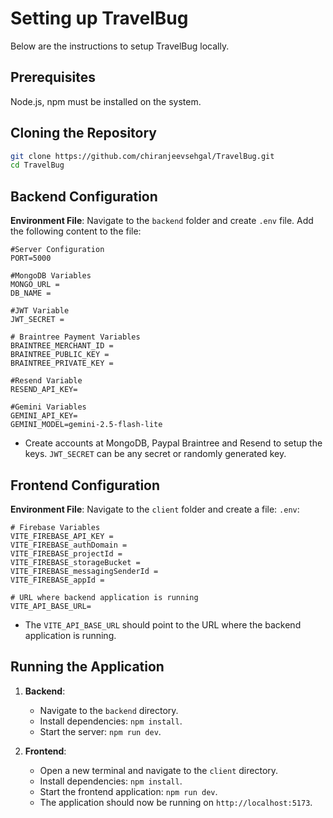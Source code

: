# Setting up TravelBug

Below are the instructions to setup TravelBug locally.

## Prerequisites

Node.js, npm must be installed on the system.

## Cloning the Repository

```bash
git clone https://github.com/chiranjeevsehgal/TravelBug.git
cd TravelBug
```

## Backend Configuration

**Environment File**: Navigate to the `backend` folder and create `.env` file. Add the following content to the file:
    
    #Server Configuration
    PORT=5000

    #MongoDB Variables
    MONGO_URL = 
    DB_NAME = 
    
    #JWT Variable
    JWT_SECRET = 

    # Braintree Payment Variables
    BRAINTREE_MERCHANT_ID = 
    BRAINTREE_PUBLIC_KEY = 
    BRAINTREE_PRIVATE_KEY =

    #Resend Variable 
    RESEND_API_KEY= 

    #Gemini Variables
    GEMINI_API_KEY=
    GEMINI_MODEL=gemini-2.5-flash-lite

 - Create accounts at MongoDB, Paypal Braintree and Resend to setup the keys. `JWT_SECRET` can be any secret or randomly generated key.  
  

## Frontend Configuration

**Environment File**: Navigate to the `client` folder and create a file: `.env`:
    
    # Firebase Variables
    VITE_FIREBASE_API_KEY = 
    VITE_FIREBASE_authDomain = 
    VITE_FIREBASE_projectId = 
    VITE_FIREBASE_storageBucket = 
    VITE_FIREBASE_messagingSenderId = 
    VITE_FIREBASE_appId = 
    
    # URL where backend application is running
    VITE_API_BASE_URL=

    
- The `VITE_API_BASE_URL` should point to the URL where the backend application is running.

## Running the Application

1. **Backend**:
    - Navigate to the `backend` directory.
    - Install dependencies: `npm install`.
    - Start the server: `npm run dev`.

2. **Frontend**:
    - Open a new terminal and navigate to the `client` directory.
    - Install dependencies: `npm install`.
    - Start the frontend application: `npm run dev`.
    - The application should now be running on `http://localhost:5173`.